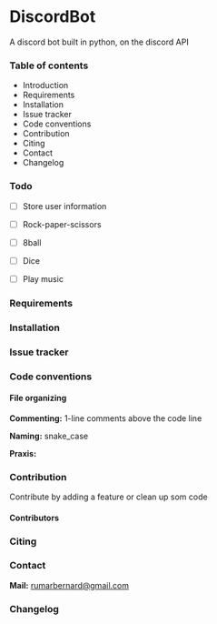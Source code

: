 # DiscordBot
A discord bot built in python, on the discord API

### Table of contents
* Introduction
* Requirements
* Installation
* Issue tracker
* Code conventions
* Contribution
* Citing
* Contact
* Changelog


### Todo
- [ ] Store user information
- [ ] Rock-paper-scissors
- [ ] 8ball
- [ ] Dice
- [ ] Play music


### Requirements


### Installation


### Issue tracker


### Code conventions
#### File organizing

**Commenting:**  1-line comments above the code line

**Naming:**  snake_case

**Praxis:**


### Contribution
Contribute by adding a feature or clean up som code

#### Contributors


### Citing


### Contact
**Mail:**  rumarbernard@gmail.com

### Changelog
